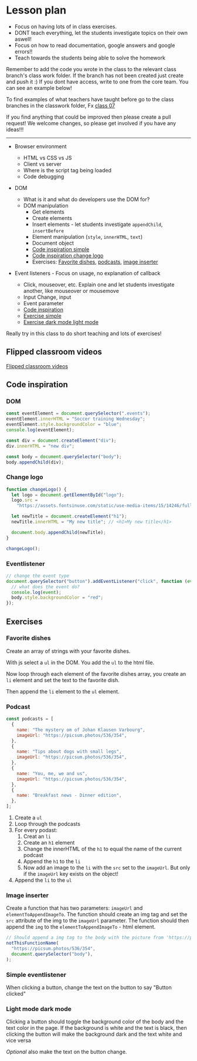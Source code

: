# Lesson plan

- Focus on having lots of in class exercises.
- DONT teach everything, let the students investigate topics on their own aswell!
- Focus on how to read documentation, google answers and google errors!!
- Teach towards the students being able to solve the homework

Remember to add the code you wrote in the class to the relevant class branch's class work folder. If the branch has not been created just create and push it :) If you dont have access, write to one from the core team. You can see an example below!

To find examples of what teachers have taught before go to the class branches in the classwork folder, Fx [class 07](https://github.com/HackYourFuture-CPH/JavaScript/tree/class07/JavaScript1/Week1/classwork)

If you find anything that could be improved then please create a pull request! We welcome changes, so please get involved if you have any ideas!!!

---

- Browser environment

  - HTML vs CSS vs JS
  - Client vs server
  - Where is the script tag being loaded
  - Code debugging

- DOM

  - What is it and what do developers use the DOM for?
  - DOM manipulation
    - Get elements
    - Create elements
    - Insert elements - let students investigate `appendChild`, `insertBefore`
    - Element manipulation (`style`, `innerHTML`, `text`)
    - Document object
    - [Code inspiration simple](#dom)
    - [Code inspiration change logo](#change-logo)
    - Exercises: [Favorite dishes](#favorite-dishes), [podcasts](#podcast), [image inserter](#image-inserter)

- Event listeners - Focus on usage, no explanation of callback
  - Click, mouseover, etc. Explain one and let students investigate another, like mouseover or mousemove
  - Input Change, input
  - Event parameter
  - [Code inspiration](#eventlistener)
  - [Exercise simple](#simple-eventlistener)
  - [Exercise dark mode light mode](#light-mode-dark-mode)

Really try in this class to do short teaching and lots of exercises!

## Flipped classroom videos

[Flipped classroom videos](https://github.com/HackYourFuture-CPH/JavaScript/blob/main/javascript2/week1/preparation.md#flipped-classroom-videos)

## Code inspiration

### DOM

```js
const eventElement = document.querySelector(".events");
eventElement.innerHTML = "Soccer training Wednesday";
eventElement.style.backgroundColor = "blue";
console.log(eventElement);

const div = document.createElement("div");
div.innerHTML = "new div";

const body = document.querySelector("body");
body.appendChild(div);
```

### Change logo

```js
function changeLogo() {
  let logo = document.getElementById("logo");
  logo.src =
    "https://assets.fontsinuse.com/static/use-media-items/15/14246/full-2048x768/56fc6e1d/Yahoo_Logo.png?resolution=0";

  let newTitle = document.createElement("h1");
  newTitle.innerHTML = "My new title"; // <h1>My new title</h1>

  document.body.appendChild(newTitle);
}

changeLogo();
```

### Eventlistener

```js
// change the event type
document.querySelector("button").addEventListener("click", function (event) {
  // what does the event do?
  console.log(event);
  body.style.backgroundColor = "red";
});
```

## Exercises

### Favorite dishes

Create an array of strings with your favorite dishes.

With js select a `ul` in the DOM. You add the `ul` to the html file.

Now loop through each element of the favorite dishes array, you create an `li` element and set the text to the favorite dish.

Then append the `li` element to the `ul` element.

### Podcast

```js
const podcasts = [
  {
    name: "The mystery om of Johan Klausen Varbourg",
    imageUrl: "https://picsum.photos/536/354",
  },
  {
    name: "Tips about dogs with small legs",
    imageUrl: "https://picsum.photos/536/354",
  },
  {
    name: "You, me, we and us",
    imageUrl: "https://picsum.photos/536/354",
  },
  {
    name: "Breakfast news - Dinner edition",
  },
];
```

1. Create a `ul`
2. Loop through the podcasts
3. For every podast:
   1. Creat an `li`
   2. Create an `h1` element
   3. Change the innerHTML of the `h1` to equal the name of the current podcast
   4. Append the `h1` to the `li`
   5. Now add an image to the `li` with the `src` set to the `imageUrl`. But only if the `imageUrl` key exists on the object!
4. Append the `li` to the `ul`

### Image inserter

Create a function that has two parameters: `imageUrl` and `elementToAppendImageTo`. The function should create an img tag and set the `src` attribute of the img to the `imageUrl` parameter. The function should then append the `img` to the `elementToAppendImageTo` - html element.

```js
// Should append a img tag to the body with the picture from 'https://picsum.photos/536/354'
notThisFunctionName(
  "https://picsum.photos/536/354",
  document.querySelector("body"),
);
```

### Simple eventlistener

When clicking a button, change the text on the button to say "Button clicked"

### Light mode dark mode

Clicking a button should toggle the background color of the body and the text color in the page.
If the background is white and the text is black, then clicking the button will make the background dark and the text white and vice versa

_Optional_ also make the text on the button change.

